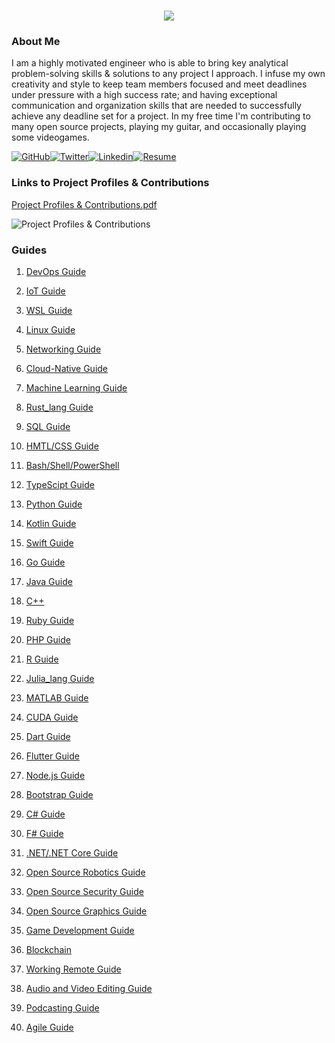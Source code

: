 <h1 align="center">
 <img src="https://user-images.githubusercontent.com/45159366/81243342-6c350f00-8fc4-11ea-9037-9cbe0f7bf3ff.png">
</h1>

### About Me
I am a highly motivated engineer who is able to bring key analytical problem-solving skills & solutions to any project I approach. I infuse my own creativity and style to keep team members focused and meet deadlines under pressure with a high success rate; and having exceptional communication and organization skills that are needed to successfully achieve any deadline set for a project. In my free time I'm contributing to many open source projects, playing my guitar, and occasionally playing some videogames.

[![GitHub](https://user-images.githubusercontent.com/45159366/94374332-67cad900-00c0-11eb-953d-8727aae8031d.png)](https://github.com/mikeroyal)[![Twitter](https://user-images.githubusercontent.com/45159366/85327986-bdba3000-b484-11ea-87f0-20be14e54852.png)](https://twitter.com/Miker256)[![Linkedin](https://user-images.githubusercontent.com/45159366/85327989-beeb5d00-b484-11ea-9996-d6042a365e34.png)](https://www.linkedin.com/in/michael-royal-b923b4134/)[![Resume](https://user-images.githubusercontent.com/45159366/85609897-5e3a5c80-b60b-11ea-94d4-751c7385e80a.png)](https://github.com/mikeroyal/mikeroyal.github.io/files/5170773/Michael-Royal-Resume.pdf)

### Links to Project Profiles & Contributions

[Project Profiles & Contributions.pdf](https://github.com/mikeroyal/mikeroyal.github.io/files/4875593/Links.to.Project.Contributions.pdf)

![Project Profiles & Contributions](https://user-images.githubusercontent.com/45159366/86542054-ed2a5d00-bec6-11ea-875e-9909383fe64c.png)

### Guides

1. [DevOps Guide](https://salsa.debian.org/mikeroyal-guest/devops)

2. [IoT Guide](https://github.com/mikeroyal/IoT-Guide)

3. [WSL Guide](https://github.com/mikeroyal/WSL-Guide)

4. [Linux Guide](https://github.com/mikeroyal/Linux-Guide)

5. [Networking Guide](https://github.com/mikeroyal/Networking-Guide)

6. [Cloud-Native Guide](https://github.com/mikeroyal/Cloud-Native-Guide)

7. [Machine Learning Guide](https://gitlab.com/maos20008/intro-to-machine-learning)

8. [Rust_lang Guide](https://github.com/mikeroyal/Rust_lang-Guide)

9. [SQL Guide](https://github.com/mikeroyal/SQL-Guide)

10. [HMTL/CSS Guide](https://github.com/mikeroyal/HMTL-CSS-Guide)

11. [Bash/Shell/PowerShell](https://github.com/mikeroyal/Bash-Shell-Powershell-Guide)

12. [TypeScipt Guide](https://github.com/mikeroyal/TypeScript-Guide)

13. [Python Guide](https://github.com/mikeroyal/Python-Guide)

14. [Kotlin Guide](https://github.com/mikeroyal/Kotlin-Guide)

15. [Swift Guide](https://github.com/mikeroyal/Swift-Guide)

16. [Go Guide](https://github.com/mikeroyal/Go-Guide)

17. [Java Guide](https://github.com/mikeroyal/Java-Guide)

18. [C++](https://github.com/mikeroyal/CPP-Guide)

19. [Ruby Guide](https://github.com/mikeroyal/Ruby-Guide)

20. [PHP Guide](https://github.com/mikeroyal/PHP-Guide)

21. [R Guide](https://github.com/mikeroyal/R-Guide)
  
22. [Julia_lang Guide](https://github.com/mikeroyal/Julia_lang-Guide)

23. [MATLAB Guide](https://github.com/mikeroyal/MATLAB-Guide)

24. [CUDA Guide](https://github.com/mikeroyal/CUDA-Guide)

25. [Dart Guide](https://github.com/mikeroyal/Dart-Guide)

26. [Flutter Guide](https://github.com/mikeroyal/Flutter-Guide)

27. [Node.js Guide](https://github.com/mikeroyal/Node.js-Guide)

28. [Bootstrap Guide](https://github.com/mikeroyal/Bootstrap-Guide)

29. [C# Guide](https://github.com/mikeroyal/C-Sharp-Guide)

30. [F# Guide](https://github.com/mikeroyal/F-Sharp-Guide)

31. [.NET/.NET Core Guide](https://github.com/mikeroyal/.NET-Guide)

32. [Open Source Robotics Guide](https://invent.kde.org/mikeroyal/robotics)

33. [Open Source Security Guide](https://salsa.debian.org/mikeroyal-guest/open-source-security-guide)

34. [Open Source Graphics Guide](https://gitlab.com/maos20008/open-source-3d-modeling-guide)

35. [Game Development Guide](https://github.com/mikeroyal/Game-Development-Guide)

36. [Blockchain](https://github.com/mikeroyal/Blockchain-Guide)

37. [Working Remote Guide](https://github.com/mikeroyal/Working-Remote-Guide)

38. [Audio and Video Editing Guide](https://github.com/mikeroyal/Audio-and-Video-Editing-Guide)

39. [Podcasting Guide](https://github.com/mikeroyal/Podcasting-Guide)

40. [Agile Guide](https://github.com/mikeroyal/Agile-Guide)
